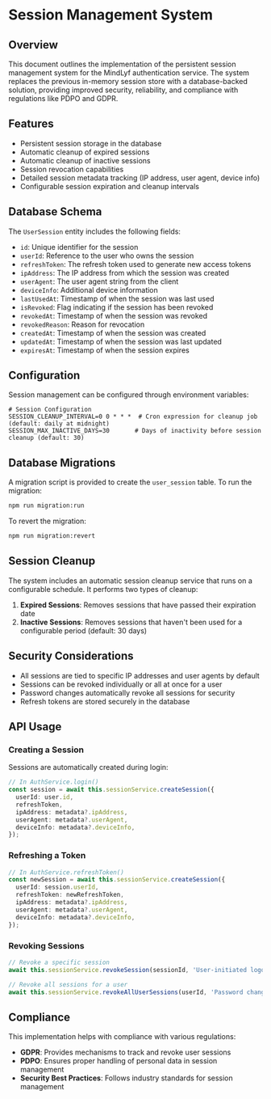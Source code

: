 # Session Management System

## Overview

This document outlines the implementation of the persistent session management system for the MindLyf authentication service. The system replaces the previous in-memory session store with a database-backed solution, providing improved security, reliability, and compliance with regulations like PDPO and GDPR.

## Features

- Persistent session storage in the database
- Automatic cleanup of expired sessions
- Automatic cleanup of inactive sessions
- Session revocation capabilities
- Detailed session metadata tracking (IP address, user agent, device info)
- Configurable session expiration and cleanup intervals

## Database Schema

The `UserSession` entity includes the following fields:

- `id`: Unique identifier for the session
- `userId`: Reference to the user who owns the session
- `refreshToken`: The refresh token used to generate new access tokens
- `ipAddress`: The IP address from which the session was created
- `userAgent`: The user agent string from the client
- `deviceInfo`: Additional device information
- `lastUsedAt`: Timestamp of when the session was last used
- `isRevoked`: Flag indicating if the session has been revoked
- `revokedAt`: Timestamp of when the session was revoked
- `revokedReason`: Reason for revocation
- `createdAt`: Timestamp of when the session was created
- `updatedAt`: Timestamp of when the session was last updated
- `expiresAt`: Timestamp of when the session expires

## Configuration

Session management can be configured through environment variables:

```
# Session Configuration
SESSION_CLEANUP_INTERVAL=0 0 * * *  # Cron expression for cleanup job (default: daily at midnight)
SESSION_MAX_INACTIVE_DAYS=30       # Days of inactivity before session cleanup (default: 30)
```

## Database Migrations

A migration script is provided to create the `user_session` table. To run the migration:

```bash
npm run migration:run
```

To revert the migration:

```bash
npm run migration:revert
```

## Session Cleanup

The system includes an automatic session cleanup service that runs on a configurable schedule. It performs two types of cleanup:

1. **Expired Sessions**: Removes sessions that have passed their expiration date
2. **Inactive Sessions**: Removes sessions that haven't been used for a configurable period (default: 30 days)

## Security Considerations

- All sessions are tied to specific IP addresses and user agents by default
- Sessions can be revoked individually or all at once for a user
- Password changes automatically revoke all sessions for security
- Refresh tokens are stored securely in the database

## API Usage

### Creating a Session

Sessions are automatically created during login:

```typescript
// In AuthService.login()
const session = await this.sessionService.createSession({
  userId: user.id,
  refreshToken,
  ipAddress: metadata?.ipAddress,
  userAgent: metadata?.userAgent,
  deviceInfo: metadata?.deviceInfo,
});
```

### Refreshing a Token

```typescript
// In AuthService.refreshToken()
const newSession = await this.sessionService.createSession({
  userId: session.userId,
  refreshToken: newRefreshToken,
  ipAddress: metadata?.ipAddress,
  userAgent: metadata?.userAgent,
  deviceInfo: metadata?.deviceInfo,
});
```

### Revoking Sessions

```typescript
// Revoke a specific session
await this.sessionService.revokeSession(sessionId, 'User-initiated logout');

// Revoke all sessions for a user
await this.sessionService.revokeAllUserSessions(userId, 'Password changed');
```

## Compliance

This implementation helps with compliance with various regulations:

- **GDPR**: Provides mechanisms to track and revoke user sessions
- **PDPO**: Ensures proper handling of personal data in session management
- **Security Best Practices**: Follows industry standards for session management